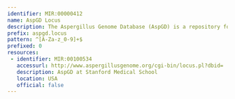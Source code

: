 ```yaml
---
identifier: MIR:00000412
name: AspGD Locus
description: The Aspergillus Genome Database (AspGD) is a repository for information relating to fungi of the genus Aspergillus, which includes organisms of clinical, agricultural and industrial importance. AspGD facilitates comparative genomics by providing a full-featured genomics viewer, as well as matched and standardized sets of genomic information for the sequenced aspergilli. This collection references gene information.
prefix: aspgd.locus
pattern: ^[A-Za-z_0-9]+$
prefixed: 0
resources:
 - identifier: MIR:00100534
   accessurl: http://www.aspergillusgenome.org/cgi-bin/locus.pl?dbid=
   description: AspGD at Stanford Medical School
   location: USA
   official: false
---
```

